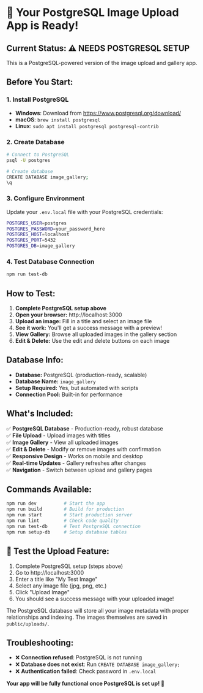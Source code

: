 # 🎉 Your PostgreSQL Image Upload App is Ready!

## Current Status: ⚠️ NEEDS POSTGRESQL SETUP

This is a PostgreSQL-powered version of the image upload and gallery app.

## Before You Start:

### 1. Install PostgreSQL

- **Windows**: Download from https://www.postgresql.org/download/
- **macOS**: `brew install postgresql`
- **Linux**: `sudo apt install postgresql postgresql-contrib`

### 2. Create Database

```bash
# Connect to PostgreSQL
psql -U postgres

# Create database
CREATE DATABASE image_gallery;
\q
```

### 3. Configure Environment

Update your `.env.local` file with your PostgreSQL credentials:

```bash
POSTGRES_USER=postgres
POSTGRES_PASSWORD=your_password_here
POSTGRES_HOST=localhost
POSTGRES_PORT=5432
POSTGRES_DB=image_gallery
```

### 4. Test Database Connection

```bash
npm run test-db
```

## How to Test:

1. **Complete PostgreSQL setup above**
2. **Open your browser:** http://localhost:3000
3. **Upload an image:** Fill in a title and select an image file
4. **See it work:** You'll get a success message with a preview!
5. **View Gallery:** Browse all uploaded images in the gallery section
6. **Edit & Delete:** Use the edit and delete buttons on each image

## Database Info:

- **Database:** PostgreSQL (production-ready, scalable)
- **Database Name:** `image_gallery`
- **Setup Required:** Yes, but automated with scripts
- **Connection Pool:** Built-in for performance

## What's Included:

✅ **PostgreSQL Database** - Production-ready, robust database  
✅ **File Upload** - Upload images with titles  
✅ **Image Gallery** - View all uploaded images  
✅ **Edit & Delete** - Modify or remove images with confirmation  
✅ **Responsive Design** - Works on mobile and desktop  
✅ **Real-time Updates** - Gallery refreshes after changes  
✅ **Navigation** - Switch between upload and gallery pages

## Commands Available:

```bash
npm run dev          # Start the app
npm run build        # Build for production
npm run start        # Start production server
npm run lint         # Check code quality
npm run test-db      # Test PostgreSQL connection
npm run setup-db     # Setup database tables
```

## 🎯 Test the Upload Feature:

1. Complete PostgreSQL setup (steps above)
2. Go to http://localhost:3000
3. Enter a title like "My Test Image"
4. Select any image file (jpg, png, etc.)
5. Click "Upload Image"
6. You should see a success message with your uploaded image!

The PostgreSQL database will store all your image metadata with proper relationships and indexing. The images themselves are saved in `public/uploads/`.

## Troubleshooting:

- ❌ **Connection refused**: PostgreSQL is not running
- ❌ **Database does not exist**: Run `CREATE DATABASE image_gallery;`
- ❌ **Authentication failed**: Check password in `.env.local`

**Your app will be fully functional once PostgreSQL is set up! 🚀**

